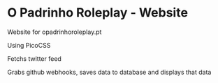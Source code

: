 # O Padrinho Roleplay - Website
Website for opadrinhoroleplay.pt

Using PicoCSS

Fetchs twitter feed

Grabs github webhooks, saves data to database and displays that data
